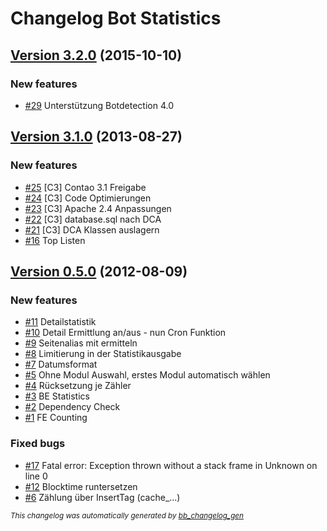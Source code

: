 # Changelog Bot Statistics

## [Version 3.2.0](https://github.com/BugBuster1701/botstatistics/issues?q=milestone%3A%22Version+3.2.0%22+is%3Aclosed) (2015-10-10)

### New features

- [\#29](https://github.com/BugBuster1701/botstatistics/issues/29) Unterstützung Botdetection 4.0

## [Version 3.1.0](https://github.com/BugBuster1701/botstatistics/issues?q=milestone%3A%22Version+3.1.0%22+is%3Aclosed) (2013-08-27)

### New features

- [\#25](https://github.com/BugBuster1701/botstatistics/issues/25) [C3] Contao 3.1 Freigabe
- [\#24](https://github.com/BugBuster1701/botstatistics/issues/24) [C3] Code Optimierungen
- [\#23](https://github.com/BugBuster1701/botstatistics/issues/23) [C3] Apache 2.4 Anpassungen
- [\#22](https://github.com/BugBuster1701/botstatistics/issues/22) [C3] database.sql nach DCA
- [\#21](https://github.com/BugBuster1701/botstatistics/issues/21) [C3] DCA Klassen auslagern
- [\#16](https://github.com/BugBuster1701/botstatistics/issues/16) Top Listen

## [Version 0.5.0](https://github.com/BugBuster1701/botstatistics/issues?q=milestone%3A%22Version+0.5.0%22+is%3Aclosed) (2012-08-09)

### New features

- [\#11](https://github.com/BugBuster1701/botstatistics/issues/11) Detailstatistik
- [\#10](https://github.com/BugBuster1701/botstatistics/issues/10) Detail Ermittlung an/aus - nun Cron Funktion
- [\#9](https://github.com/BugBuster1701/botstatistics/issues/9) Seitenalias mit ermitteln
- [\#8](https://github.com/BugBuster1701/botstatistics/issues/8) Limitierung in der Statistikausgabe
- [\#7](https://github.com/BugBuster1701/botstatistics/issues/7) Datumsformat
- [\#5](https://github.com/BugBuster1701/botstatistics/issues/5) Ohne Modul Auswahl, erstes Modul automatisch wählen
- [\#4](https://github.com/BugBuster1701/botstatistics/issues/4) Rücksetzung je Zähler
- [\#3](https://github.com/BugBuster1701/botstatistics/issues/3) BE Statistics
- [\#2](https://github.com/BugBuster1701/botstatistics/issues/2) Dependency Check
- [\#1](https://github.com/BugBuster1701/botstatistics/issues/1) FE Counting

### Fixed bugs

- [\#17](https://github.com/BugBuster1701/botstatistics/issues/17) Fatal error: Exception thrown without a stack frame in Unknown on line 0
- [\#12](https://github.com/BugBuster1701/botstatistics/issues/12) Blocktime runtersetzen
- [\#6](https://github.com/BugBuster1701/botstatistics/issues/6) Zählung über InsertTag (cache_...)



<sub>*This changelog was automatically generated by [bb_changelog_gen](https://github.com/BugBuster1701/bb_changelog_gen)*</sub>
